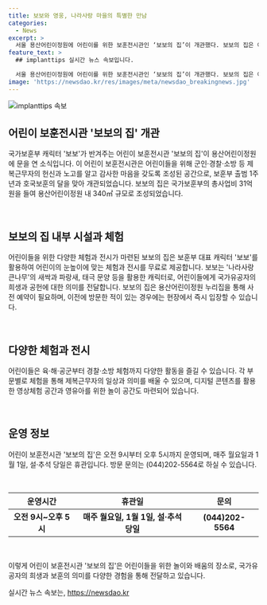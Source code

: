 ```yaml
---
title: 보보와 영웅, 나라사랑 마을의 특별한 만남
categories:
  - News
excerpt: >
  서울 용산어린이정원에 어린이를 위한 보훈전시관인 ‘보보의 집’이 개관했다. 보보의 집은 어린이들이 놀이를 통해 제복근무자의 헌신과 노고를 알고 감사한 마음을 갖도록 국가보훈부가 조성한 공간이다. 보훈부는 “호국보훈의 달을 기념하고 보훈부 출범 1년을 맞아 어린이들을 위한 보훈전시관을 개관했다”고 밝혔다. 보보의 집은 용산어린이정원 누리집을 통해 내국인은 방문 6일 전, 외국인은 방문 11일 전까지 예약해야 한다. 4면이 스크린으로 둘러싸인 영상체험 공간은 관람객들이 가장 오래 머무는 곳으로 어린이들의 호기심과 상상력을 높이면서 가족과 함께 시간을 보낼 수 있는 공간이다.
feature_text: >
  ## implanttips 실시간 뉴스 속보입니다.

  서울 용산어린이정원에 어린이를 위한 보훈전시관인 ‘보보의 집’이 개관했다. 보보의 집은 어린이들이 놀이를 통해 제복근무자의 헌신과 노고를 알고 감사한 마음을 갖도록 국가보훈부가 조성한 공간이다. 보훈부는 “호국보훈의 달을 기념하고 보훈부 출범 1년을 맞아 어린이들을 위한 보훈전시관을 개관했다”고 밝혔다. 보보의 집은 용산어린이정원 누리집을 통해 내국인은 방문 6일 전, 외국인은 방문 11일 전까지 예약해야 한다. 4면이 스크린으로 둘러싸인 영상체험 공간은 관람객들이 가장 오래 머무는 곳으로 어린이들의 호기심과 상상력을 높이면서 가족과 함께 시간을 보낼 수 있는 공간이다.
image: 'https://newsdao.kr/res/images/meta/newsdao_breakingnews.jpg'
---
```


<p><img src="https://newsdao.kr/res/images/meta/newsdao_breakingnews.jpg" alt="implanttips 속보" /></p>

<h2 data-ke-size="size26">어린이 보훈전시관 '보보의 집' 개관</h2>

<p>국가보훈부 캐릭터 '보보'가 반겨주는 어린이 보훈전시관 '보보의 집'이 용산어린이정원에 문을 연 소식입니다. 이 어린이 보훈전시관은 어린이들을 위해 군인·경찰·소방 등 제복근무자의 헌신과 노고를 알고 감사한 마음을 갖도록 조성된 공간으로, 보훈부 출범 1주년과 호국보훈의 달을 맞아 개관되었습니다. 보보의 집은 국가보훈부의 총사업비 31억 원을 들여 용산어린이정원 내 340㎡ 규모로 조성되었습니다.</p>

<p data-ke-size="size16">&nbsp;</p>

<h2 data-ke-size="size23">보보의 집 내부 시설과 체험</h2>

<p>어린이들을 위한 다양한 체험과 전시가 마련된 보보의 집은 보훈부 대표 캐릭터 '보보'를 활용하여 어린이의 눈높이에 맞는 체험과 전시를 무료로 제공합니다. 보보는 '나라사랑 큰나무'의 새싹과 파랑새, 태극 문양 등을 활용한 캐릭터로, 어린이들에게 국가유공자의 희생과 공헌에 대한 의미를 전달합니다. 보보의 집은 용산어린이정원 누리집을 통해 사전 예약이 필요하며, 이전에 방문한 적이 있는 경우에는 현장에서 즉시 입장할 수 있습니다.</p>

<p data-ke-size="size16">&nbsp;</p>

<h2 data-ke-size="size23">다양한 체험과 전시</h2>

<p>어린이들은 육·해·공군부터 경찰·소방 체험까지 다양한 활동을 즐길 수 있습니다. 각 부문별로 체험을 통해 제복근무자의 일상과 의미를 배울 수 있으며, 디지털 콘텐츠를 활용한 영상체험 공간과 영유아를 위한 놀이 공간도 마련되어 있습니다.</p>

<p data-ke-size="size16">&nbsp;</p>

<h2 data-ke-size="size23">운영 정보</h2>

<p>어린이 보훈전시관 '보보의 집'은 오전 9시부터 오후 5시까지 운영되며, 매주 월요일과 1월 1일, 설·추석 당일은 휴관입니다. 방문 문의는 (044)202-5564로 하실 수 있습니다.</p>

<p data-ke-size="size16">&nbsp;</p>

<table>
<thead>
    <tr>
        <th>운영시간</th>
        <th>휴관일</th>
        <th>문의</th>
    </tr>
</thead>
<tbody>
    <tr>
        <td style="text-align: center; height: 17px;"><b>오전 9시~오후 5시</b></td>
        <td style="text-align: center; height: 17px;"><b>매주 월요일, 1월 1일, 설·추석 당일</b></td>
        <td style="text-align: center; height: 17px;"><b>(044)202-5564</b></td>
    </tr>
</tbody>
</table>

<p data-ke-size="size16">&nbsp;</p>

<p>이렇게 어린이 보훈전시관 '보보의 집'은 어린이들을 위한 놀이와 배움의 장소로, 국가유공자의 희생과 보훈의 의미를 다양한 경험을 통해 전달하고 있습니다.</p>
실시간 뉴스 속보는, <a href="https://newsdao.kr" rel="dofollow">https://newsdao.kr</a>



